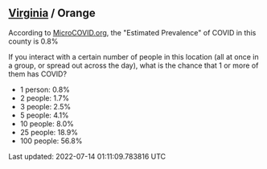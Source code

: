 
## [Virginia](/united-states/virginia) / Orange

According to [MicroCOVID.org](http://microcovid.org),
the "Estimated Prevalence" of COVID in this county is 0.8%

If you interact with a certain number of people in this location
(all at once in a group, or spread out across the day), what is the chance that
1 or more of them has COVID?

- 1 person: 0.8%
- 2 people: 1.7%
- 3 people: 2.5%
- 5 people: 4.1%
- 10 people: 8.0%
- 25 people: 18.9%
- 100 people: 56.8%

Last updated: 2022-07-14 01:11:09.783816 UTC
